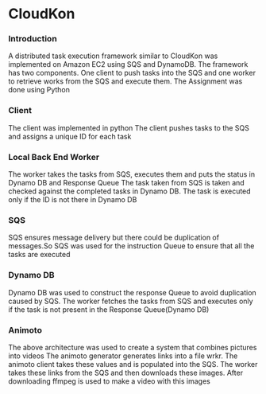 # CloudKon

### Introduction

A distributed task execution framework similar to CloudKon was implemented on Amazon EC2 using SQS and DynamoDB. The framework has two components. One client to push tasks into the SQS and one worker to retrieve works from the SQS and execute them. The Assignment was done using Python

### Client

The client was implemented in python
The client pushes tasks to the SQS and assigns a unique ID for each task

### Local Back End Worker

The worker takes the tasks from SQS, executes them and puts the status in Dynamo DB and Response Queue
The task taken from SQS is taken and checked against the completed tasks in Dynamo DB. The task is executed only if the ID is not there in Dynamo DB

### SQS

SQS ensures message delivery but there could be duplication of messages.So SQS was used for the instruction Queue to ensure that all the tasks are executed

### Dynamo DB

Dynamo DB was used to construct the response Queue to avoid duplication caused by SQS.
The worker fetches the tasks from SQS and executes only if the task is not present in the Response Queue(Dynamo DB)

### Animoto

The above architecture was used to create a system that combines pictures into videos
The animoto generator generates links into a file wrkr. The animoto client takes these values and is populated into the SQS. The worker takes these links from the SQS and then downloads these images. After downloading ffmpeg is used to make a video with this images
